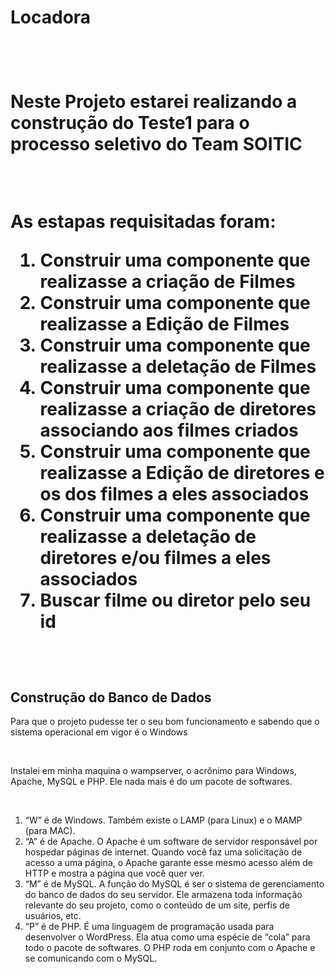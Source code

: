 <h1> Locadora <h1></br>

<p>Neste Projeto estarei realizando a construção do Teste1 para o processo seletivo do Team SOITIC</p></br>

<strong>As estapas requisitadas foram: </strong></br>

<ol>
    <li>Construir uma componente que realizasse a criação de Filmes</li>    
    <li>Construir uma componente que realizasse a Edição de Filmes</li>
    <li>Construir uma componente que realizasse a deletação de Filmes</li>
    <li>Construir uma componente que realizasse a criação de diretores associando aos filmes criados</li>
    <li>Construir uma componente que realizasse a Edição de diretores e os dos filmes a eles associados</li>
    <li>Construir uma componente que realizasse a deletação de diretores e/ou filmes a eles associados</li>
    <li>Buscar filme ou diretor pelo seu id</li>
</ol></br>

<h2>Construção do Banco de Dados</h2>
<p>Para que o projeto pudesse ter o seu bom funcionamento e sabendo que o sistema operacional em vigor é o Windows </p></br>
<p>Instalei em minha maquina o wampserver, o acrônimo para Windows, Apache, MySQL e PHP. Ele nada mais é do um pacote de softwares.</p></br>

<ol>
    <li>“W” é de Windows. Também existe o LAMP (para Linux) e o MAMP (para MAC).</li>    
    <li>“A” é de Apache. O Apache é um software de servidor responsável por hospedar páginas de internet. Quando você faz uma solicitação de acesso a uma página, o Apache garante esse mesmo acesso além de HTTP e mostra a página que você quer ver.</li>
    <li>“M” é de MySQL. A função do MySQL é ser o sistema de gerenciamento do banco de dados do seu servidor. Ele armazena toda informação relevante do seu projeto, como o conteúdo de um site, perfis de usuários, etc.</li>
    <li>“P” é de PHP. É uma linguagem de programação usada para desenvolver o WordPress. Ela atua como uma espécie de “cola” para todo o pacote de softwares. O PHP roda em conjunto com o Apache e se comunicando com o MySQL.</li>
</ol></br>